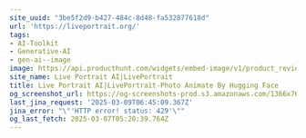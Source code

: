 ```yaml
---
site_uuid: "3be5f2d9-b427-484c-8d48-fa532877618d"
url: 'https://liveportrait.org/'
tags:
- AI-Toolkit
- Generative-AI
- gen-ai--image
image: https://api.producthunt.com/widgets/embed-image/v1/product_review.svg?product_id=592625&theme=light
site_name: Live Portrait AI|LivePortrait
title: Live Portrait AI|LivePortrait-Photo Animate By Hugging Face
og_screenshot_url: https://og-screenshots-prod.s3.amazonaws.com/1366x768/80/false/79516e61c86cfb5cfccbe9ce4cf6a22f4c17a16ac1351b70f212dd4dde2aeeb6.jpeg
last_jina_request: '2025-03-09T06:45:09.367Z'
jina_error: "\"'HTTP error! status: 429'\""
og_last_fetch: 2025-03-07T05:20:39.764Z
---
```


